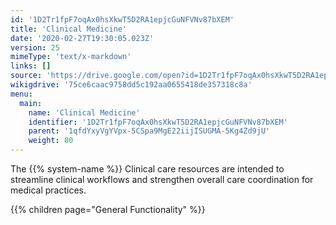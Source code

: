 ```yaml
---
id: '1D2Tr1fpF7oqAx0hsXkwT5D2RA1epjcGuNFVNv87bXEM'
title: 'Clinical Medicine'
date: '2020-02-27T19:30:05.023Z'
version: 25
mimeType: 'text/x-markdown'
links: []
source: 'https://drive.google.com/open?id=1D2Tr1fpF7oqAx0hsXkwT5D2RA1epjcGuNFVNv87bXEM'
wikigdrive: '75ce6caac9758dd5c192aa0655418de357318c8a'
menu:
  main:
    name: 'Clinical Medicine'
    identifier: '1D2Tr1fpF7oqAx0hsXkwT5D2RA1epjcGuNFVNv87bXEM'
    parent: '1qfdYxyVgYVpx-5CSpa9MgE22iijISUGMA-5Kg4Zd9jU'
    weight: 80
---
```





The {{% system-name %}} Clinical care resources are intended to streamline clinical workflows and strengthen overall care coordination for medical practices.



{{% children page="General Functionality" %}}




